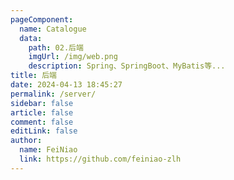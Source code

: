 ```yaml
---
pageComponent:
  name: Catalogue
  data:
    path: 02.后端
    imgUrl: /img/web.png
    description: Spring、SpringBoot、MyBatis等...
title: 后端
date: 2024-04-13 18:45:27
permalink: /server/
sidebar: false
article: false
comment: false
editLink: false
author: 
  name: FeiNiao
  link: https://github.com/feiniao-zlh
---
```

